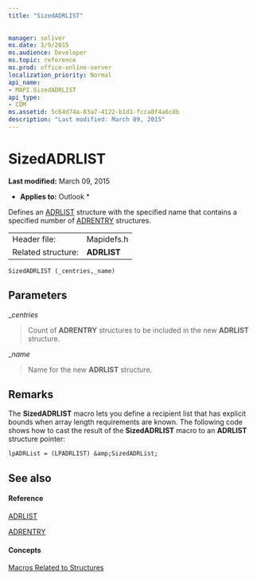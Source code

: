 ```yaml
---
title: "SizedADRLIST"
 
 
manager: soliver
ms.date: 3/9/2015
ms.audience: Developer
ms.topic: reference
ms.prod: office-online-server
localization_priority: Normal
api_name:
- MAPI.SizedADRLIST
api_type:
- COM
ms.assetid: 5c64d74a-83a7-4122-b1d1-fcca0f4a6cdb
description: "Last modified: March 09, 2015"
---
```


# SizedADRLIST

 **Last modified:** March 09, 2015 
  
 * **Applies to:** Outlook * 
  
Defines an [ADRLIST](adrlist.md) structure with the specified name that contains a specified number of [ADRENTRY](adrentry.md) structures. 
  
|||
|:-----|:-----|
|Header file:  <br/> |Mapidefs.h  <br/> |
|Related structure:  <br/> |**ADRLIST** <br/> |
   
```
SizedADRLIST (_centries,_name)
```

## Parameters

 __centries_
  
> Count of **ADRENTRY** structures to be included in the new **ADRLIST** structure. 
    
 __name_
  
> Name for the new **ADRLIST** structure. 
    
## Remarks

The **SizedADRLIST** macro lets you define a recipient list that has explicit bounds when array length requirements are known. The following code shows how to cast the result of the **SizedADRLIST** macro to an **ADRLIST** structure pointer: 
  
```
lpADRList = (LPADRLIST) &amp;SizedADRList;

```

## See also

#### Reference

[ADRLIST](adrlist.md)
  
[ADRENTRY](adrentry.md)
#### Concepts

[Macros Related to Structures](macros-related-to-structures.md)

